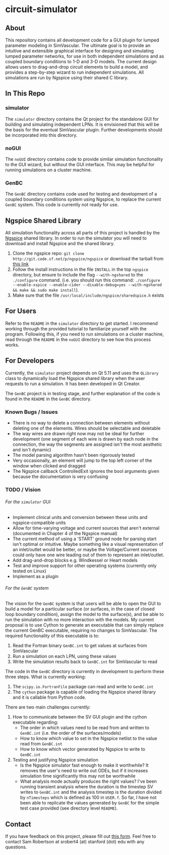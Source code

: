 # circuit-simulator
## About
This repository contains all development code for a GUI plugin for lumped parameter modeling in SimVascular. The ultimate goal is to provide an intuitive and extensible graphical interface for designing and simulating lumped parameter networks, for use in both independent simulations and as coupled boundary conditions to 1-D and 3-D models. The current design allows users to drag-and-drop circuit elements to build a model, and provides a step-by-step wizard to run independent simulations. All simulations are run by Ngspice using their shared C library.
## In This Repo
### simulator
The `simulator` directory contains the Qt project for the standalone GUI for building and simulating independent LPNs. It is envisioned that this will be the basis for the eventual SimVascular plugin. Further developments should be incorporated into this directory.
### noGUI
The `noGUI` directory contains code to provide similar simulation functionality to the GUI wizard, but without the GUI interface. This may be helpful for running simulations on a cluster machine.
### GenBC
The `GenBC` directory contains code used for testing and development of a coupled boundary conditions system using Ngspice, to replace the current `GenBC` system. This code is currently not ready for use.
## Ngspice Shared Library
All simulation functionality across all parts of this project is handled by the [Ngspice](http://ngspice.sourceforge.net) shared library. In order to run the simulator you will need to download and install Ngspice and the shared library.

1. Clone the ngspice repo: `git clone http://git.code.sf.net/p/ngspice/ngspice` or download the tarball from [this link](https://sourceforge.net/projects/ngspice/files/ng-spice-rework/28/ngspice-28.tar.gz/download)
2. Follow the install instructions in the file `INSTALL` in the top `ngspice` directory, but ensure to include the flag `--with-ngshared` to the `./configure` command. (i.e. you should run this command: `./configure --enable-xspice --enable-cider --disable-debug=yes --with-ngshared && make && sudo make install`).
4. Make sure that the file `/usr/local/include/ngspice/sharedspice.h` exists

## For Users
Refer to the `README` in the `simulator` directory to get started. I recommend working through the provided tutorial to familiarize yourself with the program. Following this, if you need to run simulations on a cluster machine, read through the `README` in the `noGUI` directory to see how this process works.

## For Developers
Currently, the `simulator` project depends on Qt 5.11 and uses the `QLibrary` class to dynamically load the Ngspice shared library when the user requests to run a simulation. It has been developed in Qt Creator.

The `GenBC` project is in testing stage, and further explanation of the code is found in the `README` in the `GenBC` directory.

### Known Bugs / Issues
* There is no way to delete a connection between elements without deleting one of the elements. Wires should be selectable and deletable
* The way wires are drawn right now may not be ideal for further development (one segment of each wire is drawn by each node in the connection, the way the segments are assigned isn't the most aesthetic and isn't dynamic)
* The model parsing algorithm hasn't been rigorously tested
* Very occasionally, an element will jump to the top left corner of the window when clicked and dragged
* The Ngspice callback ControlledExit ignores the bool arguments given because the documentation is very confusing

### TODO / Vision
###### For the `simulator` GUI
* Implement clinical units and conversion between these units and ngspice-compatible units
* Allow for time-varying voltage and current sources that aren't external (documented in Chapter 4 of the Ngspice manual)
* The current method of using a 'START' ground node for parsing start isn't optimal or intuitive. Maybe something like a visual representation of an inlet/outlet would be better, or maybe the Voltage/Current sources could only have one wire leading out of them to represent an inlet/outlet.
* Add drag-and-drop blocks e.g. Windkessel or Heart models
* Test and improve support for other operating systems (currently only tested on Linux)
* Implement as a plugin

###### For the `GenBC` system
The vision for the `GenBC` system is that users will be able to open the GUI to build a model for a particular surface (or surfaces, in the case of closed loop boundary condition), assign the model to the surface(s), and be able to run the simulation with no more interaction with the models.
My current proposal is to use Cython to generate an executable that can simply replace the current GenBC executable, requiring no changes to SimVascular. The required functionality of this executable is to:
1. Read the Fortran binary `GenBC.int` to get values at surfaces from SimVascular
2. Run a simulation on each LPN, using these values
3. Write the simulation results back to `GenBC.int` for SimVascular to read

The code in the `GenBC` directory is currently in development to perform these three steps. What is currently working:
1. The `scipy.io.FortranFile` package can read and write to `GenBC.int`
2. The `cython` package is capable of loading the Ngspice shared library and it is callable from Python code.

There are two main challenges currently:
1. How to communicate between the SV GUI plugin and the cython executable regarding:
    * The order in which values need to be read from and written to `GenBC.int` (i.e. the order of the surfaces/models)
    * How to know which value to set in the Ngspice netlist to the value read from `GenBC.int`
    * How to know which vector generated by Ngspice to write to `GenBC.int`
2. Testing and justifying Ngspice simulation
    * Is the Ngspice simulator fast enough to make it worthwhile? It removes the user's need to write out ODEs, but if it increases simulation time significantly this may not be worthwhile
    * What analysis mode actually produces the right values? I've been running transient analysis where the duration is the timestep SV writes to `GenBC.int` and the analysis timestep is the duration divided by `nTimesteps` which is defined as 100 in `USER.f`. So far, I have not been able to replicate the values generated by `GenBC` for the simple test case provided (see directory level `README`).
## Contact
If you have feedback on this project, please fill out [this form](https://goo.gl/forms/KIEbYitsYHhJit6R2).
Feel free to contact Sam Robertson at srobert4 (at) stanford (dot) edu with any questions.